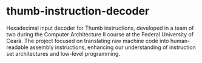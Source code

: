 # thumb-instruction-decoder
Hexadecimal input decoder for Thumb instructions, developed in a team of two during the Computer Architecture II course at the Federal University of Ceará. The project focused on translating raw machine code into human-readable assembly instructions, enhancing our understanding of instruction set architectures and low-level programming.
